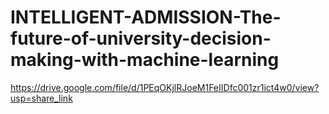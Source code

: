 # INTELLIGENT-ADMISSION-The-future-of-university-decision-making-with-machine-learning
https://drive.google.com/file/d/1PEqOKjlRJoeM1FeIIDfc001zr1ict4w0/view?usp=share_link
